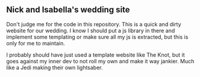 ## Nick and Isabella's wedding site

  Don't judge me for the code in this repository. This is a quick and dirty website for our wedding. I know I should put a js library in there and implement some templating or make sure all my js is extracted, but this is only for me to maintain. 

I probably should have just used a template website like The Knot, but it goes against my inner dev to not roll my own and make it way jankier. Much like a Jedi making their own lightsaber. 
